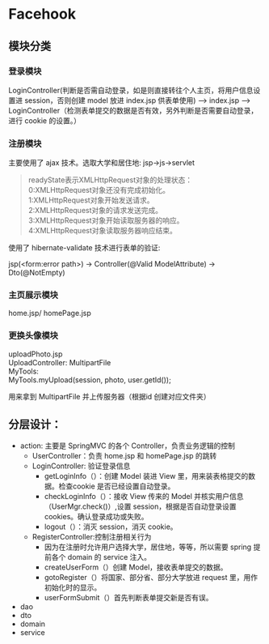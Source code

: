 # Facehook

## 模块分类

### 登录模块

LoginController(判断是否需自动登录，如是则直接转往个人主页，将用户信息设置进 session，否则创建 model 放进 index.jsp 供表单使用)
——> index.jsp ——> LoginController（检测表单提交的数据是否有效，另外判断是否需要自动登录，进行 cookie 的设置。）

### 注册模块

主要使用了 ajax 技术。选取大学和居住地: jsp->js->servlet

> readyState表示XMLHttpRequest对象的处理状态：  
0:XMLHttpRequest对象还没有完成初始化。  
1:XMLHttpRequest对象开始发送请求。  
2:XMLHttpRequest对象的请求发送完成。  
3:XMLHttpRequest对象开始读取服务器的响应。  
4:XMLHttpRequest对象读取服务器响应结束。  

使用了 hibernate-validate 技术进行表单的验证: 

jsp(<form:error path>) -> Controller(@Valid ModelAttribute) -> Dto(@NotEmpty)


### 主页展示模块

home.jsp/ homePage.jsp


### 更换头像模块

uploadPhoto.jsp  
UploadController: MultipartFile  
MyTools:  
MyTools.myUpload(session, photo, user.getId());

用来拿到 MultipartFile 并上传服务器（根据id 创建对应文件夹）


## 分层设计：

* action: 主要是 SpringMVC 的各个 Controller，负责业务逻辑的控制
  - UserController：负责 home.jsp 和 homePage.jsp 的跳转
  - LoginController: 验证登录信息
    + getLoginInfo（）：创建 Model 装进 View 里，用来装表格提交的数据。检查cookie 是否已经设置自动登录。
    + checkLoginInfo（）：接收 View 传来的 Model 并核实用户信息（UserMgr.check()）,设置 session，根据是否自动登录设置 cookies。确认登录成功或失败。
    + logout（）：消灭 session，消灭 cookie。
  - RegisterController:控制注册相关行为
    + 因为在注册时允许用户选择大学，居住地，等等，所以需要 spring 提前各个 domain 的 service 注入。
    + createUserForm（）创建 Model，接收表单提交的数据。
    + gotoRegister（）将国家、部分省、部分大学放进 request 里，用作初始化时的显示。
    + userFormSubmit（）首先判断表单提交新是否有误。
* dao
* dto
* domain
* service
